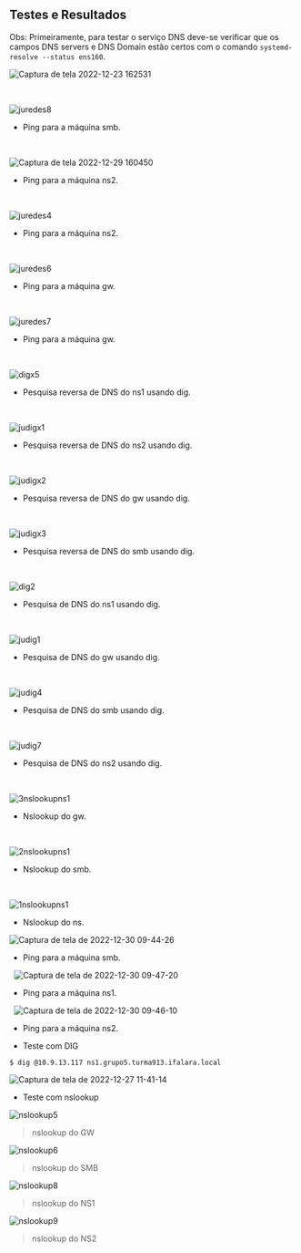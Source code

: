 ## Testes e Resultados 

Obs: Primeiramente, para testar o serviço DNS deve-se verificar que os campos DNS servers e DNS Domain estão certos com o comando ```systemd-resolve --status ens160```. 

![Captura de tela 2022-12-23 162531](https://user-images.githubusercontent.com/103438145/209397123-df746f16-faeb-4cec-8e52-5fd23dfb4c17.png)

&nbsp;

![juredes8](https://user-images.githubusercontent.com/103438145/209854428-55209750-3ae1-4835-86b8-d116b5ef68ce.png)
- Ping para a máquina smb.

&nbsp;

![Captura de tela 2022-12-29 160450](https://user-images.githubusercontent.com/103438145/209997708-a1b5e4be-8bd7-4851-80c8-ff1191d7b97e.png)
- Ping para a máquina ns2.

&nbsp;

![juredes4](https://user-images.githubusercontent.com/103438145/209854433-90f35f5b-e2d9-40bf-ab89-28915d3d3286.png)
- Ping para a máquina ns2.

&nbsp;

![juredes6](https://user-images.githubusercontent.com/103438145/209854436-ff4153c2-066d-4839-97fa-8f3c736a6f3e.png)
- Ping para a máquina gw.

&nbsp;

![juredes7](https://user-images.githubusercontent.com/103438145/209854438-63fe4725-dccf-469c-bf25-4ca83c2b6262.png)
- Ping para a máquina gw.

&nbsp;

![digx5](https://user-images.githubusercontent.com/103438145/209996341-fa716598-c675-4b92-9da0-9be4f5771b68.png)
- Pesquisa reversa de DNS do ns1 usando dig.

&nbsp;

![judigx1](https://user-images.githubusercontent.com/103438145/209996387-874d4e8e-8de6-4a2a-961b-83f52631e69f.png)
- Pesquisa reversa de DNS do ns2 usando dig.

&nbsp;

![judigx2](https://user-images.githubusercontent.com/103438145/209996389-193733d9-ca1b-4fe8-860b-560f1a2dd06d.png)
- Pesquisa reversa de DNS do gw usando dig.

&nbsp;

![judigx3](https://user-images.githubusercontent.com/103438145/209996390-5d143164-3dc1-40b2-b268-7060bebc8d40.png)
- Pesquisa reversa de DNS do smb usando dig.

&nbsp;

![dig2](https://user-images.githubusercontent.com/103438145/209996381-f9fad5db-c5b9-4c2e-9bb5-4c1cda665f15.png)
- Pesquisa de DNS do ns1 usando dig.

&nbsp;

![judig1](https://user-images.githubusercontent.com/103438145/209996382-ac6d8d0c-a046-4d73-90a7-ad51b70a3806.png)
- Pesquisa de DNS do gw usando dig.

&nbsp;

![judig4](https://user-images.githubusercontent.com/103438145/209996383-b6df4941-7cf7-4f57-b1aa-ceabd7fdf122.png)
- Pesquisa de DNS do smb usando dig.

&nbsp;

![judig7](https://user-images.githubusercontent.com/103438145/209996385-34325128-99f1-4b75-82b9-6794387ed55a.png)
- Pesquisa de DNS do ns2 usando dig.

&nbsp;

![3nslookupns1](https://user-images.githubusercontent.com/103438145/210069196-b873552a-d6b0-42d5-a3c5-4258033b85d2.png)
- Nslookup do gw.

&nbsp;

![2nslookupns1](https://user-images.githubusercontent.com/103438145/210069201-1f14ccd3-103d-4599-ac8f-26ad9735092d.png)
- Nslookup do smb.

&nbsp;

![1nslookupns1](https://user-images.githubusercontent.com/103438145/210069204-eec9657f-5d70-4ccb-a4d0-dc6dc6af8b9e.png)
- Nslookup do ns.



![Captura de tela de 2022-12-30 09-44-26](https://user-images.githubusercontent.com/104701006/210071487-f8d23502-a782-4b54-98ab-be280600b446.png)
- Ping para a máquina smb.

&nbsp;
![Captura de tela de 2022-12-30 09-47-20](https://user-images.githubusercontent.com/104701006/210071680-6ca15230-cf90-47c1-a668-98d8e0e85a34.png)
- Ping para a máquina ns1.

&nbsp;
![Captura de tela de 2022-12-30 09-46-10](https://user-images.githubusercontent.com/104701006/210071571-7f6689ff-b414-4abc-8fd5-8c3854d22e54.png)
- Ping para a máquina ns2.


* Teste com DIG

```$ dig @10.9.13.117 ns1.grupo5.turma913.ifalara.local```

![Captura de tela de 2022-12-27 11-41-14](https://user-images.githubusercontent.com/103398796/210071282-3a491fbd-6561-418b-bdfc-cd69462a1e1e.PNG)

* Teste com nslookup

![nslookup5](https://user-images.githubusercontent.com/103398796/210071899-8fc973d1-5b39-4653-8939-c3bf61cf1f18.png)

> nslookup do GW

![nslookup6](https://user-images.githubusercontent.com/103398796/210071902-7e87f817-c847-489d-9e69-70dcc33d4a51.png)

> nslookup do SMB

![nslookup8](https://user-images.githubusercontent.com/103398796/210071908-164f1c32-6a63-4774-803b-b0ecd7f42237.png)

> nslookup do NS1

![nslookup9](https://user-images.githubusercontent.com/103398796/210071928-2e35829d-0415-4a2c-9647-5ed8290216fe.png)

> nslookup do NS2
